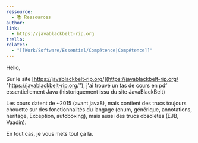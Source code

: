```yaml
---
ressource:
  - 📚 Ressources
author: 
link:
  - https://javablackbelt-rip.org
trello: 
relates:
  - "[[Work/Software/Essentiel/Compétence|Compétence]]"
---
```


Hello,

Sur le site [https://javablackbelt-rip.org/](https://javablackbelt-rip.org/ "https://javablackbelt-rip.org/"), j'ai trouvé un tas de cours en pdf essentiellement Java (historiquement issu du site JavaBlackBelt)

Les cours datent de ~2015 (avant java8), mais contient des trucs toujours chouette sur des fonctionnalités du langage (enum, générique, annotations, héritage, Exception, autoboxing), mais aussi des trucs obsolètes (EJB, Vaadin).

En tout cas, je vous mets tout ça là.